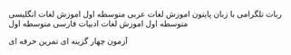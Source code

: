 ربات تلگرامی با زبان پایتون
اموزش لغات عربی متوسطه اول
اموزش لغات انگلیسی متوسطه اول
اموزش لغات ادبیات فارسی متوسطه اول

آزمون چهار گزینه ای 
تمرین حرفه ای
